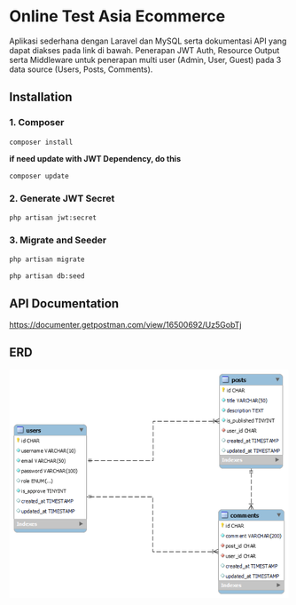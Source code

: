 # Online Test Asia Ecommerce

Aplikasi sederhana dengan Laravel dan MySQL serta dokumentasi API yang dapat diakses pada link di bawah. Penerapan JWT Auth, Resource Output serta Middleware untuk penerapan multi user (Admin, User, Guest) pada 3 data source (Users, Posts, Comments).

## Installation

### 1. Composer
```
composer install
```

**if need update with JWT Dependency, do this**
```
composer update
```

### 2. Generate JWT Secret
```
php artisan jwt:secret
```

### 3. Migrate and Seeder
```
php artisan migrate
```

```
php artisan db:seed
```

## API Documentation
https://documenter.getpostman.com/view/16500692/Uz5GobTj

## ERD
![ERD_Image](./ERD.png)



